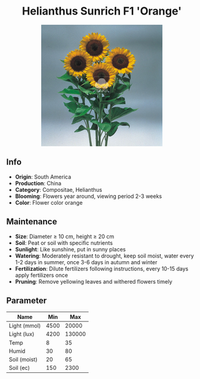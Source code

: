 <h1 align='center'>Helianthus Sunrich F1 'Orange'</h1>
<p align="center">
    <img 
        align='center'
        width='320'
        src="../images/helianthus sunrich f1 orange.png" 
        alt='Helianthus Sunrich F1 'Orange'' />
</p>

## Info

 - **Origin**: South America
 - **Production**: China
 - **Category**: Compositae, Helianthus
 - **Blooming**: Flowers year around, viewing period 2-3 weeks
 - **Color**: Flower color orange

## Maintenance

 - **Size**: Diameter ≥ 10 cm, height ≥ 20 cm
 - **Soil**: Peat or soil with specific nutrients
 - **Sunlight**: Like sunshine, put in sunny places
 - **Watering**: Moderately resistant to drought, keep soil moist, water every 1-2 days in summer, once 3-6 days in autumn and winter
 - **Fertilization**: Dilute fertilizers following instructions, every 10-15 days apply fertilizers once
 - **Pruning**: Remove yellowing leaves and withered flowers timely

## Parameter

| Name         | Min  | Max   |
|--------------|------|-------|
| Light (mmol) | 4500 | 20000  |
| Light (lux)  | 4200 | 130000 |
| Temp         | 8    | 35    |
| Humid        | 30   | 80    |
| Soil (moist) | 20   | 65    |
| Soil (ec)    | 150  | 2300  |